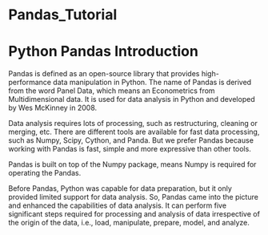 # Pandas_Tutorial

# Python Pandas Introduction

Pandas is defined as an open-source library that provides high-performance data manipulation in Python. The name of Pandas is derived from the word Panel Data, which means an Econometrics from Multidimensional data. It is used for data analysis in Python and developed by Wes McKinney in 2008.

Data analysis requires lots of processing, such as restructuring, cleaning or merging, etc. There are different tools are available for fast data processing, such as Numpy, Scipy, Cython, and Panda. But we prefer Pandas because working with Pandas is fast, simple and more expressive than other tools.

Pandas is built on top of the Numpy package, means Numpy is required for operating the Pandas.

Before Pandas, Python was capable for data preparation, but it only provided limited support for data analysis. So, Pandas came into the picture and enhanced the capabilities of data analysis. It can perform five significant steps required for processing and analysis of data irrespective of the origin of the data, i.e., load, manipulate, prepare, model, and analyze.
